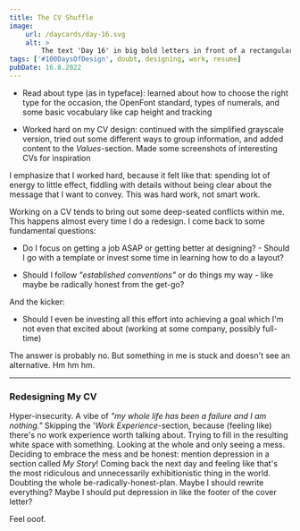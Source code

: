 ```yaml
---
title: The CV Shuffle
image:
    url: /daycards/day-16.svg
    alt: >
        The text 'Day 16' in big bold letters in front of a rectangular blackish shape, whose angles and ornamental protrusions make me think of a chest, podium or altar. Running through the letters are vertical stripes in a pinkish red, violet purple and canary yellow. Below, in thin letters of a standard reading size, the text '100 Days of Design', as if part of the dark shape.
tags: ['#100DaysOfDesign', doubt, designing, work, resume]
pubDate: 16.8.2022
---
```


-   Read about type (as in typeface): learned about how to choose the right type for the occasion, the OpenFont standard, types of numerals, and some basic vocabulary like cap height and tracking

-   Worked hard on my CV design: continued with the simplified grayscale version, tried out some different ways to group information, and added content to the _Values_-section. Made some screenshots of interesting CVs for inspiration

I emphasize that I worked hard, because it felt like that: spending lot of energy to little effect, fiddling with details without being clear about the message that I want to convey. This was hard work, not smart work.

Working on a CV tends to bring out some deep-seated conflicts within me. This happens almost every time I do a redesign. I come back to some fundamental questions:

-   Do I focus on getting a job ASAP or getting better at designing? - Should I go with a template or invest some time in learning how to do a layout?

-   Should I follow _"established conventions"_ or do things my way - like maybe be radically honest from the get-go?

And the kicker:

-   Should I even be investing all this effort into achieving a goal which I'm not even that excited about (working at some company, possibly full-time)

The answer is probably no. But something in me is stuck and doesn't see an alternative. Hm hm hm.

---

### Redesigning My CV

Hyper-insecurity. A vibe of _"my whole life has been a failure and I am nothing."_ Skipping the '_Work Experience_-section, because (feeling like) there's no work experience worth talking about. Trying to fill in the resulting white space with something. Looking at the whole and only seeing a mess. Deciding to embrace the mess and be honest: mention depression in a section called _My Story_! Coming back the next day and feeling like that's the most ridiculous and unnecessarily exhibitionistic thing in the world. Doubting the whole be-radically-honest-plan. Maybe I should rewrite everything? Maybe I should put depression in like the footer of the cover letter?

Feel ooof.
